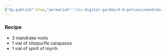 ```yaml
---
{"dg-publish":true,"permalink":"/zz-digital-garden/4-0-potions/mandrake-restorative-draught-7th/"}
---
```


### Recipe
* 3 mandrake roots
* 1 vial of chizpurfle carapaces
* 1 vial of spirit of myrrh